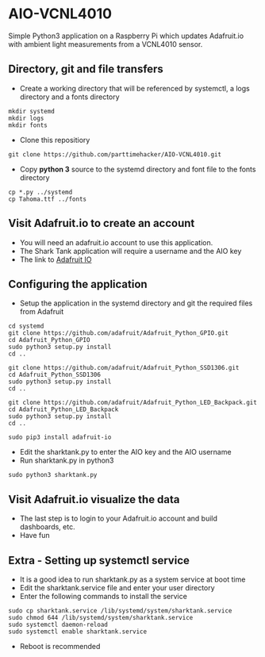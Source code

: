 # AIO-VCNL4010
Simple Python3 application on a Raspberry Pi which updates Adafruit.io with ambient light measurements from a VCNL4010 sensor.

## Directory, git and file transfers

- Create a working directory that will be referenced by systemctl, a logs directory and a fonts directory
```
mkdir systemd
mkdir logs
mkdir fonts
```
- Clone this repositiory
```
git clone https://github.com/parttimehacker/AIO-VCNL4010.git
```
- Copy **python 3** source to the systemd directory and font file to the fonts directory
```
cp *.py ../systemd
cp Tahoma.ttf ../fonts
```

## Visit Adafruit.io to create an account

- You will need an adafruit.io account to use this application. 
- The Shark Tank application will require a username and the AIO key
- The link to [Adafruit IO](https://io.adafruit.com)

## Configuring the application

- Setup the application in the systemd directory and git the required files from Adafruit
```
cd systemd
git clone https://github.com/adafruit/Adafruit_Python_GPIO.git
cd Adafruit_Python_GPIO
sudo python3 setup.py install
cd ..
```
```
git clone https://github.com/adafruit/Adafruit_Python_SSD1306.git
cd Adafruit_Python_SSD1306
sudo python3 setup.py install
cd ..
```
```
git clone https://github.com/adafruit/Adafruit_Python_LED_Backpack.git 
cd Adafruit_Python_LED_Backpack
sudo python3 setup.py install
cd ..
```
```
sudo pip3 install adafruit-io
```
- Edit the sharktank.py to enter the AIO key and the AIO username
- Run sharktank.py in python3
```
sudo python3 sharktank.py
```
## Visit Adafruit.io visualize the data

- The last step is to login to your Adafruit.io account and build dashboards, etc.
- Have fun

## Extra - Setting up systemctl service

- It is a good idea to run sharktank.py as a system service at boot time
- Edit the sharktank.service file and enter your user directory 
- Enter the following commands to install the service
```
sudo cp sharktank.service /lib/systemd/system/sharktank.service
sudo chmod 644 /lib/systemd/system/sharktank.service
sudo systemctl daemon-reload
sudo systemctl enable sharktank.service
```
- Reboot is recommended


